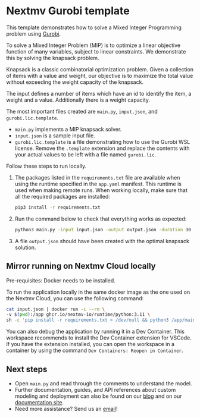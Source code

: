 # Nextmv Gurobi template

This template demonstrates how to solve a Mixed Integer Programming problem
using [Gurobi][gurobi].

To solve a Mixed Integer Problem (MIP) is to optimize a linear objective
function of many variables, subject to linear constraints. We demonstrate this
by solving the knapsack problem.

Knapsack is a classic combinatorial optimization problem. Given a collection of
items with a value and weight, our objective is to maximize the total value
without exceeding the weight capacity of the knapsack.

The input defines a number of items which have an id to identify the item, a
weight and a value. Additionally there is a weight capacity.

The most important files created are `main.py`, `input.json`, and
`gurobi.lic.template`.

* `main.py` implements a MIP knapsack solver.
* `input.json` is a sample input file.
* `gurobi.lic.template` is a file demonstrating how to use the Gurobi WSL
  license. Remove the `.template` extension and replace the contents with your
  actual values to be left with a file named `gurobi.lic`.

Follow these steps to run locally.

1. The packages listed in the `requirements.txt` file are available when using
   the runtime specified in the `app.yaml` manifest. This runtime is used when
   making remote runs. When working locally, make sure that all the required
   packages are installed:

    ```bash
    pip3 install -r requirements.txt
    ```

1. Run the command below to check that everything works as expected:

    ```bash
    python3 main.py -input input.json -output output.json -duration 30
    ```

1. A file `output.json` should have been created with the optimal knapsack
   solution.

## Mirror running on Nextmv Cloud locally

Pre-requisites: Docker needs to be installed.

To run the application locally in the same docker image as the one used on the
Nextmv Cloud, you can use the following command:

```bash
cat input.json | docker run -i --rm \
-v $(pwd):/app ghcr.io/nextmv-io/runtime/python:3.11 \
sh -c 'pip install -r requirements.txt > /dev/null && python3 /app/main.py'
```

You can also debug the application by running it in a Dev Container. This
workspace recommends to install the Dev Container extension for VSCode. If you
have the extension installed, you can open the workspace in a container by using
the command `Dev Containers: Reopen in Container`.

## Next steps

* Open `main.py` and read through the comments to understand the model.
* Further documentation, guides, and API references about custom modeling and
  deployment can also be found on our [blog](https://www.nextmv.io/blog) and on
  our [documentation site](https://docs.nextmv.io).
* Need more assistance? Send us an [email](mailto:support@nextmv.io)!

[gurobi]: https://www.gurobi.com
